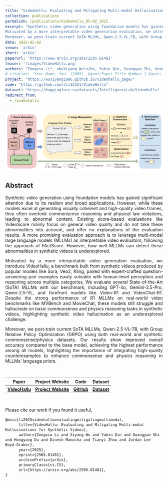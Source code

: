 ```yaml
---
title: "VideoHallu: Evaluating and Mitigating Multi-modal Hallucinations for Synthetic Videos"
collection: publications
permalink: /publications/VideoHallu_05-02_2025
excerpt: "Synthetic video generation using foundation models has gained significant attention due to its realism and broad applications. However, while these models excel at generating visually coherent and high-quality video frames, they often overlook commonsense reasoning and physical law violations, leading to abnormal content. Existing score-based evaluations like VideoScore mainly focus on general video quality and do not take these abnormalities into account, and offer no explanations of the evaluation results. A more promising evaluation approach is to leverage multi-modal large language models (MLLMs) as interpretable video evaluators, following the approach of FActScore. However, how well MLLMs can detect these abnormalities in synthetic videos is underexplored.
Motivated by a more interpretable video generation evaluation, we introduce VideoHallu, a benchmark built from synthetic videos produced by popular models like Sora, Veo2, Kling, paired with expert-crafted question-answering pair examples easily solvable with human-level perception and reasoning across multiple categories. We evaluate several State-of-the-Art (SoTA) MLLMs with our benchmark, including GPT-4o, Gemini-2.5-Pro, Qwen-2.5-VL, and forefront models like Video-R1 and VideoChat-R1. Despite the strong performance of R1 MLLMs on real-world video benchmarks like MVBench and MovieChat, these models still struggle and hallucinate on basic commonsense and physics reasoning tasks in synthetic videos, highlighting synthetic video hallucination as an underexplored challenge.
Moreover, we post-train current SoTA MLLMs, Qwen-2.5-VL-7B, with Group Relative Policy Optimization (GRPO) using both real-world and synthetic commonsense/physics datasets. Our results show improved overall accuracy compared to the base model, achieving the highest performance among all models, highlighting the importance of integrating high-quality counterexamples to enhance commonsense and physics reasoning in MLLMs' language priors."
date: 2025-05-02
venue: 'arXiv'
short: 'arXiv'
paperurl: 'https://www.arxiv.org/abs/2505.01481'
teaser: '/images/VideoHallu.png'
authors: "Zongxia Li*, <b>Xiyang Wu*</b>, Yubin Qin, Guangyao Shi, Hongyang Du, Dinesh Manocha, Tianyi Zhou, Jordan Lee Boyd-Graber (* indicates equal contributions)"
# citation: 'Your Name, You. (2009). &quot;Paper Title Number 1.&quot; <i>Journal 1</i>. 1(1).'
project: "https://wuxiyang1996.github.io/videohallu_page/"
code: "https://github.com/zli12321/VideoHallu"
dataset: "https://huggingface.co/datasets/IntelligenceLab/VideoHallu"
redirect_from: 
  - /videohallu
---
```


<p style="text-align:center;">
<img src="/images/AutoHallusion.png" width="800">
</p>

## Abstract
<div style="text-align: justify"> Synthetic video generation using foundation models has gained significant attention due to its realism and broad applications. However, while these models excel at generating visually coherent and high-quality video frames, they often overlook commonsense reasoning and physical law violations, leading to abnormal content. Existing score-based evaluations like VideoScore mainly focus on general video quality and do not take these abnormalities into account, and offer no explanations of the evaluation results. A more promising evaluation approach is to leverage multi-modal large language models (MLLMs) as interpretable video evaluators, following the approach of FActScore. However, how well MLLMs can detect these abnormalities in synthetic videos is underexplored.

Motivated by a more interpretable video generation evaluation, we introduce VideoHallu, a benchmark built from synthetic videos produced by popular models like Sora, Veo2, Kling, paired with expert-crafted question-answering pair examples easily solvable with human-level perception and reasoning across multiple categories. We evaluate several State-of-the-Art (SoTA) MLLMs with our benchmark, including GPT-4o, Gemini-2.5-Pro, Qwen-2.5-VL, and forefront models like Video-R1 and VideoChat-R1. Despite the strong performance of R1 MLLMs on real-world video benchmarks like MVBench and MovieChat, these models still struggle and hallucinate on basic commonsense and physics reasoning tasks in synthetic videos, highlighting synthetic video hallucination as an underexplored challenge.

Moreover, we post-train current SoTA MLLMs, Qwen-2.5-VL-7B, with Group Relative Policy Optimization (GRPO) using both real-world and synthetic commonsense/physics datasets. Our results show improved overall accuracy compared to the base model, achieving the highest performance among all models, highlighting the importance of integrating high-quality counterexamples to enhance commonsense and physics reasoning in MLLMs' language priors.
</div>
<br>


| Paper                                              | Project Website                                                    | Code                                                        | Dataset         | 
|----------------------------------------------------|--------------------------------------------------------------------|-------------------------------------------------------------|-----------------|
| [**VideoHallu**](https://www.arxiv.org/abs/2505.01481) | [**Project Website**](https://wuxiyang1996.github.io/videohallu_page/) | [**GitHub**](https://github.com/zli12321/VideoHallu) | [**Dataset**](https://huggingface.co/datasets/IntelligenceLab/VideoHallu) |

<br>

Please cite our work if you found it useful,

```
@misc{li2025videohalluevaluatingmitigatingmultimodal,
      title={VideoHallu: Evaluating and Mitigating Multi-modal Hallucinations for Synthetic Videos}, 
      author={Zongxia Li and Xiyang Wu and Yubin Qin and Guangyao Shi and Hongyang Du and Dinesh Manocha and Tianyi Zhou and Jordan Lee Boyd-Graber},
      year={2025},
      eprint={2505.01481},
      archivePrefix={arXiv},
      primaryClass={cs.CV},
      url={https://arxiv.org/abs/2505.01481}, 
}
```